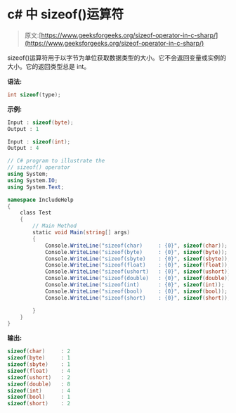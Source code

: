 # c# 中 sizeof()运算符

> 原文:[https://www.geeksforgeeks.org/sizeof-operator-in-c-sharp/](https://www.geeksforgeeks.org/sizeof-operator-in-c-sharp/)

sizeof()运算符用于以字节为单位获取数据类型的大小。它不会返回变量或实例的大小。它的返回类型总是 int。

**语法:**

```cs
int sizeof(type);
```

**示例:**

```cs
Input : sizeof(byte);
Output : 1

Input : sizeof(int);
Output : 4

```

```cs
// C# program to illustrate the 
// sizeof() operator
using System;
using System.IO;
using System.Text;

namespace IncludeHelp
{
    class Test
    {
        // Main Method 
        static void Main(string[] args)
        {
            Console.WriteLine("sizeof(char)     : {0}", sizeof(char));
            Console.WriteLine("sizeof(byte)     : {0}", sizeof(byte));
            Console.WriteLine("sizeof(sbyte)    : {0}", sizeof(sbyte));
            Console.WriteLine("sizeof(float)    : {0}", sizeof(float));
            Console.WriteLine("sizeof(ushort)   : {0}", sizeof(ushort));
            Console.WriteLine("sizeof(double)   : {0}", sizeof(double));
            Console.WriteLine("sizeof(int)      : {0}", sizeof(int));
            Console.WriteLine("sizeof(bool)     : {0}", sizeof(bool));
            Console.WriteLine("sizeof(short)    : {0}", sizeof(short));

        }
    }
}
```

**输出:**

```cs
sizeof(char)     : 2
sizeof(byte)     : 1
sizeof(sbyte)    : 1
sizeof(float)    : 4
sizeof(ushort)   : 2
sizeof(double)   : 8
sizeof(int)      : 4
sizeof(bool)     : 1
sizeof(short)    : 2

```